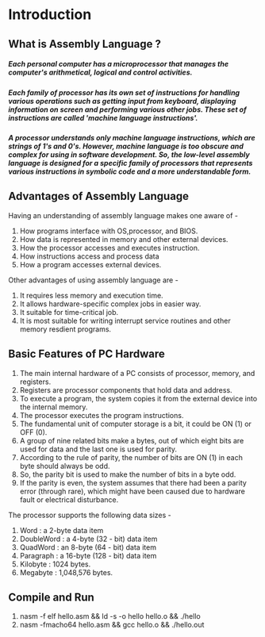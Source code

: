 # Introduction

## What is Assembly Language ?
    

   ##### Each personal computer has a microprocessor that manages the  computer's arithmetical, logical and control activities.
   ##### Each family of processor has its own set of instructions for handling various operations such as getting input from keyboard, displaying information on screen and performing various other jobs. These set of instructions are called 'machine language instructions'.
   ##### A processor understands only machine language instructions, which are strings of 1's and 0's. However, machine language is too obscure and complex for using in software development. So, the low-level assembly language is designed for a specific family of processors that represents various instructions in symbolic code and a more understandable form.
   
   
## Advantages of Assembly Language
  
   Having an understanding of assembly language makes one aware of - 
   
   1. How programs interface with OS,processor, and BIOS.
   2. How data is represented in memory and other external devices.
   3. How the processor accesses and executes instruction.
   4. How instructions access and process data
   5. How a program accesses external devices.
   
   Other advantages of using assembly language are - 
   
   1. It requires less memory and execution time.
   2. It allows hardware-specific complex jobs in easier way.
   3. It suitable for time-critical job.
   4. It is most suitable for writing interrupt service routines and other memory resdient programs.
   
   
 ## Basic Features of PC Hardware
    
   
   1. The main internal hardware of a PC consists of processor, memory, and registers.
   2. Registers are processor components that hold data and address.
   3. To execute a program, the system copies it from the external device into the internal memory.
   4. The processor executes the program instructions.
   5. The fundamental unit of computer storage is a bit, it could be ON (1) or OFF (0).
   6. A group of nine related bits make a bytes, out of which eight bits are used for data and the last one is used for parity.
   7. According to the rule of parity, the number of bits are ON (1) in each byte should always be odd.
   8. So, the parity bit is used to make the number of bits in a byte odd.
   9. If the parity is even, the system assumes that there had been a parity error (through rare), which might have been caused due to hardware fault or electrical disturbance.
    
   The processor supports the following data sizes - 
      
   1. Word       : a 2-byte data item
   2. DoubleWord : a 4-byte (32 - bit) data item
   3. QuadWord   : an 8-byte (64 - bit) data item
   4. Paragraph  : a 16-byte (128 - bit) data item
   5. Kilobyte   : 1024 bytes.
   6. Megabyte   : 1,048,576 bytes.
    
## Compile and Run
    
   1. nasm -f elf hello.asm && ld -s -o hello hello.o && ./hello
   2. nasm -fmacho64 hello.asm && gcc hello.o && ./hello.out
